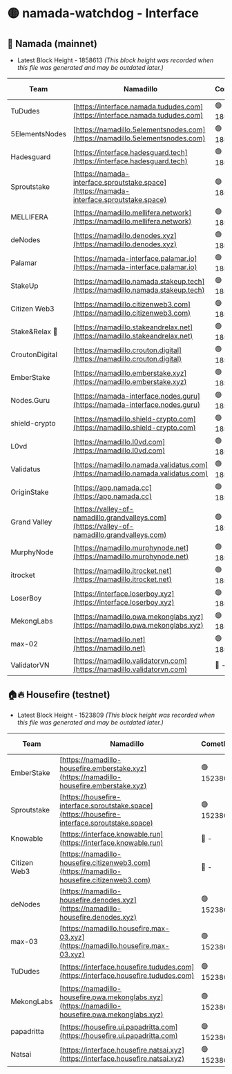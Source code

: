 # 🟡 namada-watchdog - Interface

## 🚀 Namada (mainnet)
- Latest Block Height - 1858613 *(This block height was recorded when this file was generated and may be outdated later.)*

| Team | Namadillo | CometBFT | Indexer | MASP Indexer |
|-|-|-|-|-|
| TuDudes | [https://interface.namada.tududes.com](https://interface.namada.tududes.com) | 🟢 1858594 | 🟢 1858593 | 🟢 1858594 |
| 5ElementsNodes | [https://namadillo.5elementsnodes.com](https://namadillo.5elementsnodes.com) | 🟢 1858594 | 🟢 1858594 | 🟢 1858594 |
| Hadesguard | [https://interface.hadesguard.tech](https://interface.hadesguard.tech) | 🟢 1858594 | 🟢 1858594 | 🟢 1858594 |
| Sproutstake | [https://namada-interface.sproutstake.space](https://namada-interface.sproutstake.space) | 🟢 1858595 | 🟢 1858595 | 🟢 1858595 |
| MELLIFERA | [https://namadillo.mellifera.network](https://namadillo.mellifera.network) | 🟢 1858596 | 🟢 1858596 | 🟢 1858595 |
| deNodes | [https://namadillo.denodes.xyz](https://namadillo.denodes.xyz) | 🟢 1858596 | 🟢 1858596 | 🟢 1858596 |
| Palamar | [https://namada-interface.palamar.io](https://namada-interface.palamar.io) | 🟢 1858597 | 🔴 - | 🟢 1858598 |
| StakeUp | [https://namadillo.namada.stakeup.tech](https://namadillo.namada.stakeup.tech) | 🟢 1858598 | 🟢 1858598 | 🔴 369273 |
| Citizen Web3 | [https://namadillo.citizenweb3.com](https://namadillo.citizenweb3.com) | 🟢 1858599 | 🔴 - | 🔴 - |
| Stake&Relax 🦥 | [https://namadillo.stakeandrelax.net](https://namadillo.stakeandrelax.net) | 🟢 1858604 | 🟢 1858604 | 🟢 1858603 |
| CroutonDigital | [https://namadillo.crouton.digital](https://namadillo.crouton.digital) | 🟢 1858604 | 🔴 1338918 | 🟢 1858604 |
| EmberStake | [https://namadillo.emberstake.xyz](https://namadillo.emberstake.xyz) | 🟢 1858605 | 🟢 1858604 | 🟢 1858604 |
| Nodes.Guru | [https://namada-interface.nodes.guru](https://namada-interface.nodes.guru) | 🟢 1858605 | 🔴 - | 🟢 1858607 |
| shield-crypto | [https://namadillo.shield-crypto.com](https://namadillo.shield-crypto.com) | 🟢 1858607 | 🟢 1858607 | 🟢 1858607 |
| L0vd | [https://namadillo.l0vd.com](https://namadillo.l0vd.com) | 🟢 1858608 | 🟢 1858608 | 🟢 1858608 |
| Validatus | [https://namadillo.namada.validatus.com](https://namadillo.namada.validatus.com) | 🟢 1858609 | 🟢 1858608 | 🔴 - |
| OriginStake | [https://app.namada.cc](https://app.namada.cc) | 🟢 1858611 | 🟢 1858611 | 🟢 1858610 |
| Grand Valley | [https://valley-of-namadillo.grandvalleys.com](https://valley-of-namadillo.grandvalleys.com) | 🟢 1858611 | 🟢 1858611 | 🟢 1858611 |
| MurphyNode | [https://namadillo.murphynode.net](https://namadillo.murphynode.net) | 🟢 1858612 | 🟢 1858611 | 🔴 - |
| itrocket | [https://namadillo.itrocket.net](https://namadillo.itrocket.net) | 🟢 1858612 | 🟢 1858612 | 🟢 1858612 |
| LoserBoy | [https://interface.loserboy.xyz](https://interface.loserboy.xyz) | 🟢 1858612 | 🟢 1858612 | 🔴 - |
| MekongLabs | [https://namadillo.pwa.mekonglabs.xyz](https://namadillo.pwa.mekonglabs.xyz) | 🟢 1858613 | 🟢 1858613 | 🟢 1858612 |
| max-02 | [https://namadillo.net](https://namadillo.net) | 🟢 1858613 | 🟢 1858613 | 🟢 1858613 |
| ValidatorVN | [https://namadillo.validatorvn.com](https://namadillo.validatorvn.com) | 🔴 - | 🔴 - | 🔴 - |

## 🏠🔥 Housefire (testnet)
- Latest Block Height - 1523809 *(This block height was recorded when this file was generated and may be outdated later.)*

| Team | Namadillo | CometBFT | Indexer | MASP Indexer |
|-|-|-|-|-|
| EmberStake | [https://namadillo-housefire.emberstake.xyz](https://namadillo-housefire.emberstake.xyz) | 🟢 1523803 | 🟢 1523803 | 🟢 1523803 |
| Sproutstake | [https://housefire-interface.sproutstake.space](https://housefire-interface.sproutstake.space) | 🟢 1523803 | 🟢 1523803 | 🟢 1523803 |
| Knowable | [https://interface.knowable.run](https://interface.knowable.run) | 🔴 - | 🔴 - | 🔴 - |
| Citizen Web3 | [https://namadillo-housefire.citizenweb3.com](https://namadillo-housefire.citizenweb3.com) | 🔴 - | 🔴 - | 🔴 - |
| deNodes | [https://namadillo-housefire.denodes.xyz](https://namadillo-housefire.denodes.xyz) | 🟢 1523807 | 🟢 1523807 | 🟢 1523807 |
| max-03 | [https://namadillo.housefire.max-03.xyz](https://namadillo.housefire.max-03.xyz) | 🟢 1523808 | 🔴 1520785 | 🟢 1523807 |
| TuDudes | [https://interface.housefire.tududes.com](https://interface.housefire.tududes.com) | 🟢 1523808 | 🟢 1523808 | 🟢 1523808 |
| MekongLabs | [https://namadillo-housefire.pwa.mekonglabs.xyz](https://namadillo-housefire.pwa.mekonglabs.xyz) | 🟢 1523808 | 🟢 1523808 | 🟢 1523808 |
| papadritta | [https://housefire.ui.papadritta.com](https://housefire.ui.papadritta.com) | 🟢 1523809 | 🟢 1523809 | 🟢 1523809 |
| Natsai | [https://interface.housefire.natsai.xyz](https://interface.housefire.natsai.xyz) | 🟢 1523809 | 🟢 1523809 | 🟢 1523809 |

